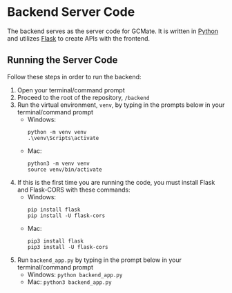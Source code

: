 # Backend Server Code
The backend serves as the server code for GCMate. It is written in [Python](https://www.python.org/) and utilizes [Flask](https://flask.palletsprojects.com/en/2.2.x/) to create APIs with the frontend. 

## Running the Server Code 
Follow these steps in order to run the backend: 
1. Open your terminal/command prompt 
2. Proceed to the root of the repository, `/backend`
3. Run the virtual environment, `venv`, by typing in the prompts below in your terminal/command prompt
   -   Windows: 
       ```
       python -m venv venv
       .\venv\Scripts\activate
       ```
   -   Mac:    
       ```
       python3 -m venv venv
       source venv/bin/activate
       ```
4. If this is the first time you are running the code, you must install Flask and Flask-CORS with these commands: 
   -   Windows: 
       ```
       pip install flask
       pip install -U flask-cors
       ```   
   -   Mac: 
       ```
       pip3 install flask
       pip3 install -U flask-cors
       ```  
5. Run `backend_app.py` by typing in the prompt below in your terminal/command prompt 
   -   Windows: `python backend_app.py`
   -   Mac: `python3 backend_app.py`    
     